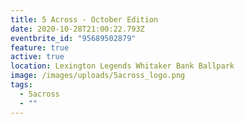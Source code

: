 ```yaml
---
title: 5 Across - October Edition
date: 2020-10-28T21:00:22.793Z
eventbrite_id: "95689502879"
feature: true
active: true
location: Lexington Legends Whitaker Bank Ballpark
image: /images/uploads/5across_logo.png
tags:
  - 5across
  - ""
---
```

